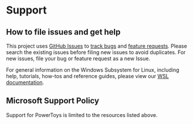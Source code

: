 # Support

## How to file issues and get help  

This project uses [GitHub Issues][gh-issue] to [track bugs][gh-bug] and [feature requests][gh-feature]. Please search the existing issues before filing new issues to avoid duplicates.  For new issues, file your bug or 
feature request as a new Issue.

For general information on the Windows Subsystem for Linux, including help, tutorials, how-tos and reference guides, please view our [WSL documentation](https://docs.microsoft.com/windows/wsl/). 

## Microsoft Support Policy  

Support for PowerToys is limited to the resources listed above.

[gh-issue]: https://github.com/microsoft/WSL/issues/new/choose
[gh-bug]: https://github.com/microsoft/WSL/issues/new?assignees=&labels=&template=bug_report.md&title=
[gh-feature]: https://github.com/microsoft/WSL/issues/new?assignees=&labels=feature&template=feature_request.md&title=